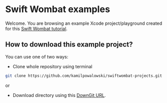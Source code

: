 # Swift Wombat examples

Welcome. You are browsing an example Xcode project/playground created for this [Swift Wombat tutorial](https://swiftwombat.com/how-to-apply-text-modifiers-based-on-the-swiftui-view-state/). 

## How to download this example project?
You can use one of two ways:
- Clone whole repository using terminal 
```bash
git clone https://github.com/kamilpowalowski/swiftwombat-projects.git
```

or

- Download directory using this [DownGit URL](https://downgit.github.io/#/home?url=https://github.com/kamilpowalowski/swiftwombat-projects/tree/main/ActiveTextModifier).
